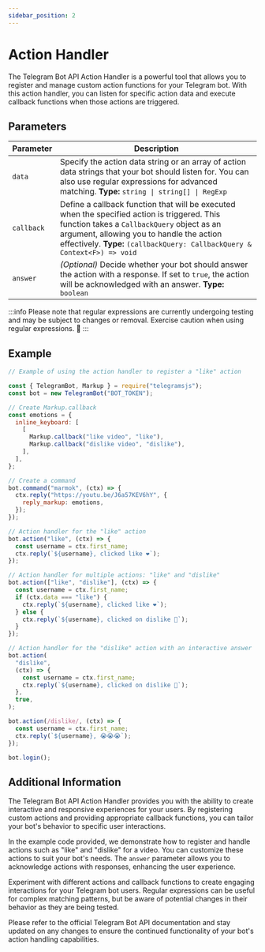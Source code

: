 ```yaml
---
sidebar_position: 2
---
```


# Action Handler

The Telegram Bot API Action Handler is a powerful tool that allows you to register and manage custom action functions for your Telegram bot. With this action handler, you can listen for specific action data and execute callback functions when those actions are triggered.

## Parameters

| Parameter  | Description                                                                                                                                                                                                                                                          |
| ---------- | -------------------------------------------------------------------------------------------------------------------------------------------------------------------------------------------------------------------------------------------------------------------- |
| `data`     | Specify the action data string or an array of action data strings that your bot should listen for. You can also use regular expressions for advanced matching. **Type:** `string \| string[] \| RegExp`                                                              |
| `callback` | Define a callback function that will be executed when the specified action is triggered. This function takes a `CallbackQuery` object as an argument, allowing you to handle the action effectively. **Type:** `(callbackQuery: CallbackQuery & Context<F>) => void` |
| `answer`   | _(Optional)_ Decide whether your bot should answer the action with a response. If set to `true`, the action will be acknowledged with an answer. **Type:** `boolean`                                                                                                 |

:::info
Please note that regular expressions are currently undergoing testing and may be subject to changes or removal. Exercise caution when using regular expressions. 🧐
:::

## Example

```javascript
// Example of using the action handler to register a "like" action

const { TelegramBot, Markup } = require("telegramsjs");
const bot = new TelegramBot("BOT_TOKEN");

// Create Markup.callback
const emotions = {
  inline_keyboard: [
    [
      Markup.callback("like video", "like"),
      Markup.callback("dislike video", "dislike"),
    ],
  ],
};

// Create a command
bot.command("marmok", (ctx) => {
  ctx.reply("https://youtu.be/J6a57KEV6hY", {
    reply_markup: emotions,
  });
});

// Action handler for the "like" action
bot.action("like", (ctx) => {
  const username = ctx.first_name;
  ctx.reply(`${username}, clicked like ❤️`);
});

// Action handler for multiple actions: "like" and "dislike"
bot.action(["like", "dislike"], (ctx) => {
  const username = ctx.first_name;
  if (ctx.data === "like") {
    ctx.reply(`${username}, clicked like ❤️`);
  } else {
    ctx.reply(`${username}, clicked on dislike 🫠`);
  }
});

// Action handler for the "dislike" action with an interactive answer
bot.action(
  "dislike",
  (ctx) => {
    const username = ctx.first_name;
    ctx.reply(`${username}, clicked on dislike 🫠`);
  },
  true,
);

bot.action(/dislike/, (ctx) => {
  const username = ctx.first_name;
  ctx.reply(`${username}, 😭😭😭`);
});

bot.login();
```

## Additional Information

The Telegram Bot API Action Handler provides you with the ability to create interactive and responsive experiences for your users. By registering custom actions and providing appropriate callback functions, you can tailor your bot's behavior to specific user interactions.

In the example code provided, we demonstrate how to register and handle actions such as "like" and "dislike" for a video. You can customize these actions to suit your bot's needs. The `answer` parameter allows you to acknowledge actions with responses, enhancing the user experience.

Experiment with different actions and callback functions to create engaging interactions for your Telegram bot users. Regular expressions can be useful for complex matching patterns, but be aware of potential changes in their behavior as they are being tested.

Please refer to the official Telegram Bot API documentation and stay updated on any changes to ensure the continued functionality of your bot's action handling capabilities.
